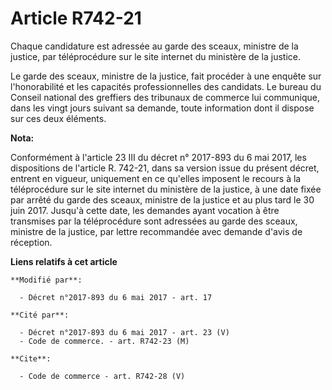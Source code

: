 # Article R742-21

Chaque candidature est adressée au garde des sceaux, ministre de la justice, par téléprocédure sur le site internet du
ministère de la justice.

Le garde des sceaux, ministre de la justice, fait procéder à une enquête sur l'honorabilité et les capacités professionnelles
des candidats. Le bureau du Conseil national des greffiers des tribunaux de commerce lui communique, dans les vingt jours
suivant sa demande, toute information dont il dispose sur ces deux éléments.

**Nota:**

Conformément à l'article 23 III du décret n° 2017-893 du 6 mai 2017, les dispositions de l'article R. 742-21, dans sa version
issue du présent décret, entrent en vigueur, uniquement en ce qu'elles imposent le recours à la téléprocédure sur le site
internet du ministère de la justice, à une date fixée par arrêté du garde des sceaux, ministre de la justice et au plus tard
le 30 juin 2017. Jusqu'à cette date, les demandes ayant vocation à être transmises par la téléprocédure sont adressées au
garde des sceaux, ministre de la justice, par lettre recommandée avec demande d'avis de réception.

**Liens relatifs à cet article**

	**Modifié par**:

	  - Décret n°2017-893 du 6 mai 2017 - art. 17

	**Cité par**:

	  - Décret n°2017-893 du 6 mai 2017 - art. 23 (V)
	  - Code de commerce. - art. R742-23 (M)

	**Cite**:

	  - Code de commerce - art. R742-28 (V)
